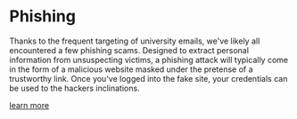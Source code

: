 # Phishing

Thanks to the frequent targeting of university emails, we've likely all encountered a few phishing scams. 
Designed to extract personal information from unsuspecting victims, a phishing attack will typically come in the form of a malicious website masked under the pretense of a trustworthy link. Once you've logged into the fake site, your credentials can be used to the hackers inclinations. 

[learn more](https://www.tripwire.com/state-of-security/featured/phishing-frenzy-the-good-the-bad-and-how-you-can-protect-yourself/)
